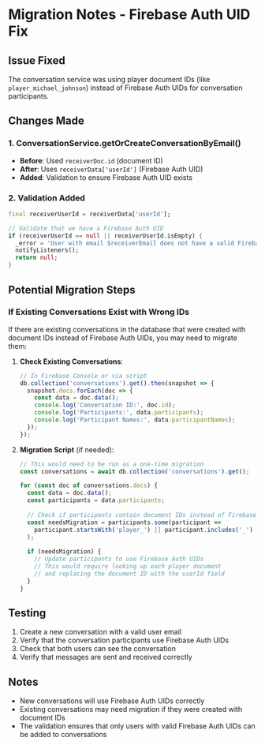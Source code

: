 # Migration Notes - Firebase Auth UID Fix

## Issue Fixed
The conversation service was using player document IDs (like `player_michael_johnson`) instead of Firebase Auth UIDs for conversation participants.

## Changes Made

### 1. ConversationService.getOrCreateConversationByEmail()
- **Before**: Used `receiverDoc.id` (document ID)
- **After**: Uses `receiverData['userId']` (Firebase Auth UID)
- **Added**: Validation to ensure Firebase Auth UID exists

### 2. Validation Added
```dart
final receiverUserId = receiverData['userId'];

// Validate that we have a Firebase Auth UID
if (receiverUserId == null || receiverUserId.isEmpty) {
  _error = 'User with email $receiverEmail does not have a valid Firebase Auth UID';
  notifyListeners();
  return null;
}
```

## Potential Migration Steps

### If Existing Conversations Exist with Wrong IDs
If there are existing conversations in the database that were created with document IDs instead of Firebase Auth UIDs, you may need to migrate them:

1. **Check Existing Conversations**:
   ```javascript
   // In Firebase Console or via script
   db.collection('conversations').get().then(snapshot => {
     snapshot.docs.forEach(doc => {
       const data = doc.data();
       console.log('Conversation ID:', doc.id);
       console.log('Participants:', data.participants);
       console.log('Participant Names:', data.participantNames);
     });
   });
   ```

2. **Migration Script** (if needed):
   ```javascript
   // This would need to be run as a one-time migration
   const conversations = await db.collection('conversations').get();
   
   for (const doc of conversations.docs) {
     const data = doc.data();
     const participants = data.participants;
     
     // Check if participants contain document IDs instead of Firebase Auth UIDs
     const needsMigration = participants.some(participant => 
       participant.startsWith('player_') || participant.includes('_')
     );
     
     if (needsMigration) {
       // Update participants to use Firebase Auth UIDs
       // This would require looking up each player document
       // and replacing the document ID with the userId field
     }
   }
   ```

## Testing
1. Create a new conversation with a valid user email
2. Verify that the conversation participants use Firebase Auth UIDs
3. Check that both users can see the conversation
4. Verify that messages are sent and received correctly

## Notes
- New conversations will use Firebase Auth UIDs correctly
- Existing conversations may need migration if they were created with document IDs
- The validation ensures that only users with valid Firebase Auth UIDs can be added to conversations 